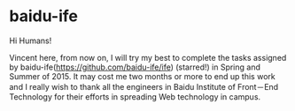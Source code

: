 # baidu-ife

Hi Humans!

Vincent here, from now on, I will try my best to complete the tasks assigned by baidu-ife(https://github.com/baidu-ife/ife) (starred!) in Spring and Summer of 2015. It may cost me two months or more to end up this work and I really wish to thank all the engineers in Baidu Institute of Front－End Technology for their efforts in spreading Web technology in campus.
